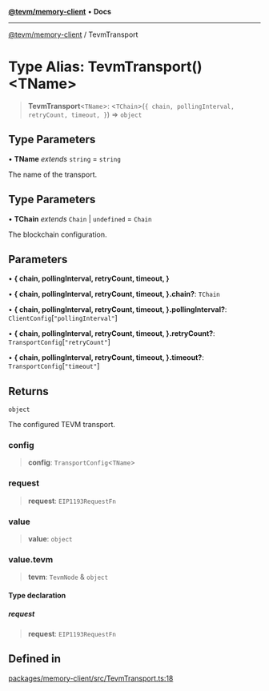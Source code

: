 [**@tevm/memory-client**](../README.md) • **Docs**

***

[@tevm/memory-client](../globals.md) / TevmTransport

# Type Alias: TevmTransport()\<TName\>

> **TevmTransport**\<`TName`\>: \<`TChain`\>(`{
	chain,
	pollingInterval,
	retryCount,
	timeout,
}`) => `object`

## Type Parameters

• **TName** *extends* `string` = `string`

The name of the transport.

## Type Parameters

• **TChain** *extends* `Chain` \| `undefined` = `Chain`

The blockchain configuration.

## Parameters

• **\{
	chain,
	pollingInterval,
	retryCount,
	timeout,
\}**

• **\{
	chain,
	pollingInterval,
	retryCount,
	timeout,
\}.chain?**: `TChain`

• **\{
	chain,
	pollingInterval,
	retryCount,
	timeout,
\}.pollingInterval?**: `ClientConfig`\[`"pollingInterval"`\]

• **\{
	chain,
	pollingInterval,
	retryCount,
	timeout,
\}.retryCount?**: `TransportConfig`\[`"retryCount"`\]

• **\{
	chain,
	pollingInterval,
	retryCount,
	timeout,
\}.timeout?**: `TransportConfig`\[`"timeout"`\]

## Returns

`object`

The configured TEVM transport.

### config

> **config**: `TransportConfig`\<`TName`\>

### request

> **request**: `EIP1193RequestFn`

### value

> **value**: `object`

### value.tevm

> **tevm**: `TevmNode` & `object`

#### Type declaration

##### request

> **request**: `EIP1193RequestFn`

## Defined in

[packages/memory-client/src/TevmTransport.ts:18](https://github.com/qbzzt/tevm-monorepo/blob/main/packages/memory-client/src/TevmTransport.ts#L18)
